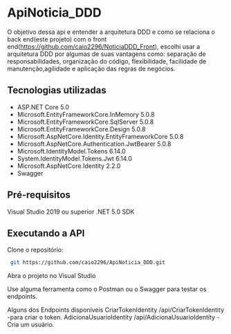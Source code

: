 # ApiNoticia_DDD

O objetivo dessa api e entender a arquitetura DDD e como se relaciona o back end(este projeto) com o front end(https://github.com/caio2296/NoticiaDDD_Front), escolhi usar a arquitetura DDD por algumas de suas vantagens como: separação de responsabilidades, organização do código, flexibilidade, facilidade de manutenção,agilidade e aplicação das regras de negócios.

## Tecnologias utilizadas
- ASP.NET Core 5.0
- Microsoft.EntityFrameworkCore.InMemory 5.0.8
- Microsoft.EntityFrameworkCore.SqlServer 5.0.8
- Microsoft.EntityFrameworkCore.Design 5.0.8
- Microsoft.AspNetCore.Identity.EntityFrameworkCore 5.0.8
- Microsoft.AspNetCore.Authentication.JwtBearer 5.0.8
- Microsoft.IdentityModel.Tokens 6.14.0
- System.IdentityModel.Tokens.Jwt 6.14.0
- Microsoft.AspNetCore.Identity 2.2.0
- Swagger

## Pré-requisitos
Visual Studio 2019 ou superior .NET 5.0 SDK

## Executando a API
Clone o repositório:
```bash
 git https://github.com/caio2296/ApiNoticia_DDD.git
```
Abra o projeto no Visual Studio

Use alguma ferramenta como o Postman ou o Swagger para testar os endpoints.

Alguns dos Endpoints disponíveis CriarTokenIdentity /api/CriarTokenIdentity -para criar o token.  AdicionaUsuarioIdentity /api/AdicionaUsuarioIdentity - Cria um usuário.
